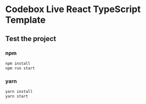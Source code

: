 # Codebox Live React TypeScript Template

## Test the project

### npm

```bash
npm install
npm run start
```

### yarn

```bash
yarn install
yarn start
```

